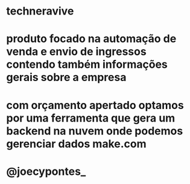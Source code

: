 ﻿# techneravive
# produto focado na automação de venda e envio de ingressos contendo também informações gerais sobre a empresa 
# com orçamento apertado optamos por uma ferramenta que gera um backend na nuvem onde podemos gerenciar dados make.com 
# @joecypontes_

